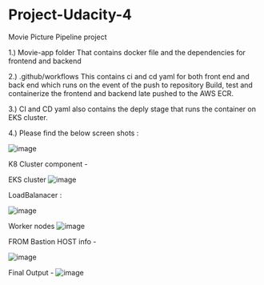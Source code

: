 # Project-Udacity-4
Movie Picture Pipeline project

1.) Movie-app folder
  That contains docker file and the dependencies for frontend and backend
  
2.) .github/workflows
  This contains ci and cd yaml for both front end and back end which runs on the event of the push to repository
  Build, test and containerize the frontend and backend late pushed to the AWS ECR.
  
3.) CI and CD yaml also contains the deply stage that runs the container on EKS cluster.

4.) Please find the below screen shots :

  ![image](https://github.com/user-attachments/assets/7aa363cf-ee87-4fee-bb24-39588c84b6a6)


  K8 Cluster component -

EKS cluster
  ![image](https://github.com/user-attachments/assets/63cf707e-43af-4a01-9c4f-cfbc7b034326)

LoadBalanacer :

![image](https://github.com/user-attachments/assets/a3d472d3-f2f9-4f7f-ad32-6d0b5ae65ac7)

 Worker nodes
  ![image](https://github.com/user-attachments/assets/2c60fb57-ee38-488f-93a0-b0f07fe4312d)

  FROM Bastion HOST info - 

![image](https://github.com/user-attachments/assets/3e74721a-2b59-4cc8-a590-450ba044a978)


Final Output -
![image](https://github.com/user-attachments/assets/20f5607c-a0f0-4555-a33b-743a9e0e65c1)






  
